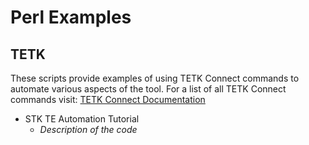 # Perl Examples

## TETK

These scripts provide examples of using TETK Connect commands to automate various aspects of the tool. For a list of all TETK Connect commands visit: [TETK Connect Documentation](https://help.agi.com/stkdevkit/index.htm#../Subsystems/connectCmds/Content/list_te_toolkit.htm)


 - STK TE Automation Tutorial
     - *Description of the code*
     
<!--### Add the name of your File and a brief description to this list ### -->
<!-- ### Keep the * around your description so it is italicized * ### -->
